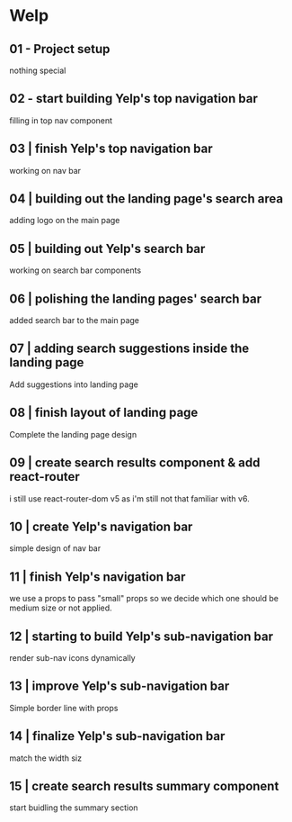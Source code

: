 # Welp

## 01 - Project setup

nothing special

## 02 - start building Yelp's top navigation bar

filling in top nav component

## 03 | finish Yelp's top navigation bar

working on nav bar

## 04 | building out the landing page's search area

adding logo on the main page

## 05 | building out Yelp's search bar

working on search bar components

## 06 | polishing the landing pages' search bar

added search bar to the main page

## 07 | adding search suggestions inside the landing page

Add suggestions into landing page

## 08 | finish layout of landing page

Complete the landing page design

## 09 | create search results component & add react-router

i still use react-router-dom v5 as i'm still not that familiar with v6.

## 10 | create Yelp's navigation bar

simple design of nav bar

## 11 | finish Yelp's navigation bar

we use a props to pass "small" props so we decide which one should be medium size or not applied.

## 12 | starting to build Yelp's sub-navigation bar

render sub-nav icons dynamically

## 13 | improve Yelp's sub-navigation bar

Simple border line with props

## 14 | finalize Yelp's sub-navigation bar

match the width siz

## 15 | create search results summary component

start buidling the summary section
